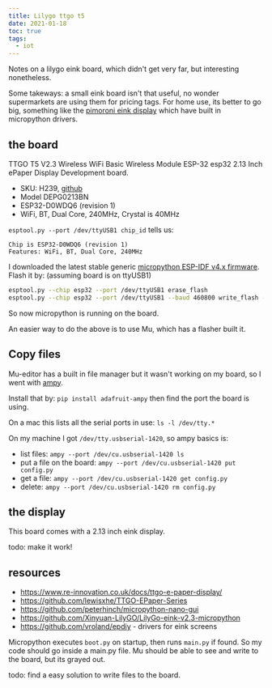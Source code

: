 ```yaml
---
title: Lilygo ttgo t5
date: 2021-01-18
toc: true
tags:
  - iot
---
```


Notes on a lilygo eink board, which didn't get very far, but interesting nonetheless.

Some takeways: a small eink board isn't that useful, no wonder supermarkets are using them for pricing tags. For home use, its better to go big, something like the [pimoroni eink display](https://shop.pimoroni.com/search?q=e-ink) which have built in micropython drivers.

## the board

TTGO T5 V2.3 Wireless WiFi Basic Wireless Module ESP-32 esp32 2.13 Inch ePaper Display Development board.

- SKU: H239, [github](https://github.com/Xinyuan-LilyGO/LilyGo-T5-ink-series)
- Model DEPG0213BN
- ESP32-D0WDQ6 (revision 1)
- WiFi, BT, Dual Core, 240MHz, Crystal is 40MHz

`esptool.py --port /dev/ttyUSB1 chip_id` tells us:

```
Chip is ESP32-D0WDQ6 (revision 1)
Features: WiFi, BT, Dual Core, 240MHz
```

I downloaded the latest stable generic [micropython ESP-IDF v4.x firmware](http://micropython.org/download/esp32/). Flash it by: (assuming board is on ttyUSB1)

```bash
esptool.py --chip esp32 --port /dev/ttyUSB1 erase_flash
esptool.py --chip esp32 --port /dev/ttyUSB1 --baud 460800 write_flash -z 0x1000 esp32-idf4-20200902-v1.13.bin
```

So now micropython is running on the board.

An easier way to do the above is to use Mu, which has a flasher built it.

## Copy files

Mu-editor has a built in file manager but it wasn't working on my board, so I went with [ampy](https://github.com/scientifichackers/ampy).

Install that by: `pip install adafruit-ampy` then find the port the board is using.

On a mac this lists all the serial ports in use:
`ls -l /dev/tty.*`

On my machine I got `/dev/tty.usbserial-1420`, so ampy basics is:

- list files: `ampy --port /dev/cu.usbserial-1420 ls`
- put a file on the board: `ampy --port /dev/cu.usbserial-1420 put config.py`
- get a file: `ampy --port /dev/cu.usbserial-1420 get config.py`
- delete: `ampy --port /dev/cu.usbserial-1420 rm config.py`

## the display

This board comes with a 2.13 inch eink display.

todo: make it work!

## resources

- https://www.re-innovation.co.uk/docs/ttgo-e-paper-display/
- https://github.com/lewisxhe/TTGO-EPaper-Series
- https://github.com/peterhinch/micropython-nano-gui
- https://github.com/Xinyuan-LilyGO/LilyGo-eink-v2.3-micropython
- https://github.com/vroland/epdiy - drivers for eink screens

Micropython executes `boot.py` on startup, then runs `main.py` if found. So my code should go inside a main.py file. Mu should be able to see and write to the board, but its grayed out.

todo: find a easy solution to write files to the board.

